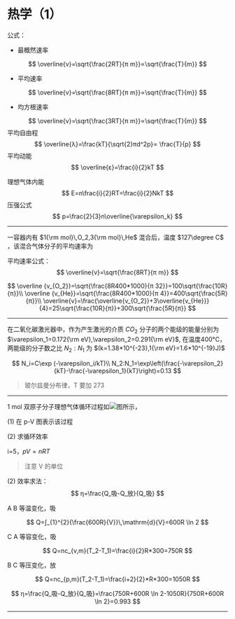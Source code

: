 # 热学（1）

公式：

+ 最概然速率

$$
\overline{v}=\sqrt{\frac{2RT}{π m}}∝\sqrt{\frac{T}{m}}
$$

+ 平均速率

$$
\overline{v}=\sqrt{\frac{8RT}{π m}}∝\sqrt{\frac{T}{m}}
$$

+ 均方根速率

$$
\overline{v}=\sqrt{\frac{3RT}{π m}}∝\sqrt{\frac{T}{m}}
$$
平均自由程 
$$
\overline{λ}=\frac{kT}{\sqrt{2}πd^2p}∝ \frac{T}{p}
$$
平均动能
$$
\overline{ε}=\frac{i}{2}kT
$$

理想气体内能
$$
E=n\frac{i}{2}RT=\frac{i}{2}NkT
$$
压强公式
$$
p=\frac{2}{3}n\overline{\varepsilon_k} 
$$

---

一容器内有 $1{\rm mol}\,O_2,3{\rm mol}\,He$ 混合后，温度 $127\degree C$ ，该混合气体分子的平均速率为

平均速率公式：
$$
\overline{v}=\sqrt{\frac{8RT}{π m}}
$$

$$
\overline {v_{O_2}}=\sqrt{\frac{8R400*1000}{π 32}}=100\sqrt{\frac{10R}{π}}\\
\overline {v_{He}}=\sqrt{\frac{8R400*1000}{π 4}}=400\sqrt{\frac{5R}{π}}\\
\overline{v}=\frac{\overline{v_{O_2}}+3\overline{v_{He}}}{4}=25\sqrt{\frac{10R}{π}}+300\sqrt{\frac{5R}{π}}
$$

---

在二氧化碳激光器中，作为产生激光的介质 $CO_2$ 分子的两个能级的能量分别为 $\varepsilon_1=0.172{\rm eV},\varepsilon_2=0.291{\rm eV}$, 在温度400°C，两能级的分子数之比 $N_2:N_1$ 为 $(k=1.38*10^{-23},1{\rm eV}=1.6*10^{-19}J)$

$$
N_i=C\exp (-\varepsilon_i/kT)\\
N_2:N_1=\exp\left(\frac{-\varepsilon_2}{kT}-\frac{-\varepsilon_1}{kT}\right)=0.13
$$

>玻尔兹曼分布律，T 要加 273

---

1 mol 双原子分子理想气体循环过程如![图](https://www.netpad.net.cn/courseImages/28165/be94608bd161e2edb1bfb45af4a72b33.png)所示，

(1) 在 p-V 图表示该过程

(2) 求循环效率

i=5，$pV=nRT$

>注意 V 的单位

(2) 效率求法：
$$
η=\frac{Q_吸-Q_放}{Q_吸}
$$

A B 等温变化，吸

$$
Q=∫_{1}^{2}{\frac{600R}{V}}\,\mathrm{d}{V}=600R \ln 2
$$

C A 等容变化，吸

$$
Q=nc_{v,m}(T_2-T_1)=\frac{i}{2}R*300=750R
$$

B C 等压变化，放

$$
Q=nc_{p,m}(T_2-T_1)=\frac{i+2}{2}*R*300=1050R
$$

$$
η=\frac{Q_吸-Q_放}{Q_吸}=\frac{750R+600R \ln 2-1050R}{750R+600R \ln 2}=0.993
$$

---
